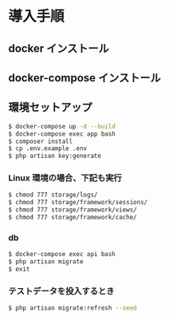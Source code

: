 # 導入手順

## docker インストール

## docker-compose インストール

## 環境セットアップ
```bash
$ docker-compose up -d --build
$ docker-compose exec app bash
$ composer install
$ cp .env.example .env
$ php artisan key:generate
```

### Linux 環境の場合、下記も実行
```bash
$ chmod 777 storage/logs/
$ chmod 777 storage/framework/sessions/
$ chmod 777 storage/framework/views/
$ chmod 777 storage/framework/cache/
```

### db
```bash
$ docker-compose exec api bash
$ php artisan migrate
$ exit
```

### テストデータを投入するとき
```bash
$ php artisan migrate:refresh --seed
```
